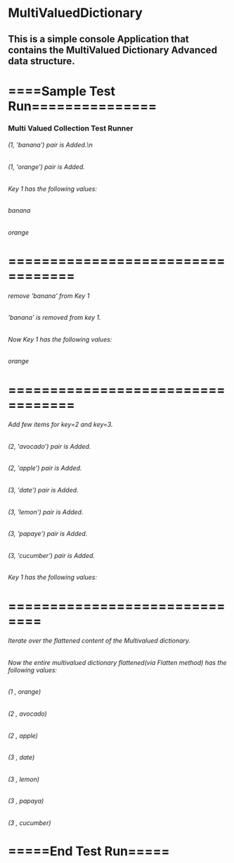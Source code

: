 # MultiValuedDictionary
## This is a simple console Application that contains the MultiValued Dictionary Advanced data structure.
# ====Sample Test Run===============
### Multi Valued Collection Test Runner
###### (1, 'banana') pair  is Added.\n
###### (1, 'orange') pair  is Added.
###### Key 1 has the following values:
###### banana
###### orange
# ==================================
###### remove 'banana' from  Key 1
######  'banana'  is removed from key 1.
###### Now Key 1 has the following values:
###### orange
# ==================================
###### Add few items for key=2 and key=3.
###### (2, 'avocado') pair  is Added.
###### (2, 'apple') pair  is Added.
###### (3, 'date') pair  is Added.
###### (3, 'lemon') pair  is Added.
###### (3, 'papaye') pair  is Added.
###### (3, 'cucumber') pair  is Added.
###### Key 1 has the following values:
# ==============================
###### Iterate over the flattened content of the Multivalued dictionary.
###### Now the entire multivalued dictionary flattened(via Flatten method)  has the following values:
###### (1 , orange)
###### (2 , avocado)
###### (2 , apple)
###### (3 , date)
###### (3 , lemon)
###### (3 , papaya)
###### (3 , cucumber)
# =====End Test Run=====

